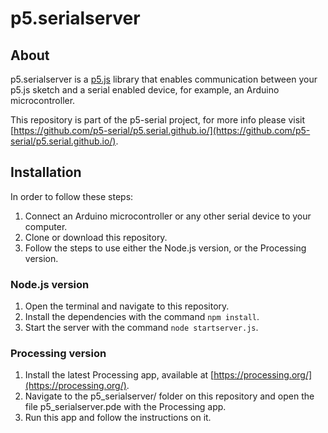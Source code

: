 # p5.serialserver

## About

p5.serialserver is a [p5.js](https://p5js.org/) library that enables communication between your p5.js sketch and a serial enabled device, for example, an Arduino microcontroller.

This repository is part of the p5-serial project, for more info please visit [https://github.com/p5-serial/p5.serial.github.io/](https://github.com/p5-serial/p5.serial.github.io/).

## Installation

In order to follow these steps:

1. Connect an Arduino microcontroller or any other serial device to your computer.
2. Clone or download this repository.
3. Follow the steps to use either the Node.js version, or the Processing version.

### Node.js version

1. Open the terminal and navigate to this repository.
2. Install the dependencies with the command `npm install`.
3. Start the server with the command `node startserver.js`.

### Processing version

1. Install the latest Processing app, available at [https://processing.org/](https://processing.org/).
2. Navigate to the p5_serialserver/ folder on this repository and open the file p5_serialserver.pde with the Processing app.
3. Run this app and follow the instructions on it.

## Use

After running the server with Node.js or Processing, you can connect a client to the server.

For this you need to use the companion library p5.serialport available at [https://github.com/p5-serial/p5.serialport](https://github.com/p5-serial/p5.serialport), and follow the instructions over there.

## Contributions

Info about contributing is available at the main repository of this organization: [https://github.com/p5-serial/p5.serial.github.io/](https://github.com/p5-serial/p5.serial.github.io/).
